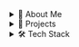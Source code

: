 <details>
<summary>📌 About Me</summary>

I'm **Sri Vignesh K.V.**, a DevOps enthusiast with a background in Mechanical Engineering and hands-on experience in:

- CI/CD with Jenkins & GitHub Actions
- AWS Cloud (EC2, ECS, EBS, VPC, ELB and S3)
- Infrastructure as Code (Terraform)
- Dockerized deployments

</details>

<details>
<summary>🚀 Projects</summary>

- 🔁 **CI/CD Pipeline** → [Medusa Deployment](https://github.com/srivigneshkv14/medusa-application)
- 🤖 **Zoho Invoice Automation** → Automated invoice + email flow via Zoho Books & Flow
</details>

<details>
<summary>🛠 Tech Stack</summary>

![Docker](https://img.shields.io/badge/-Docker-blue?logo=docker)
![Terraform](https://img.shields.io/badge/-Terraform-5F43E9?logo=terraform)
![AWS](https://img.shields.io/badge/-AWS-orange?logo=amazon-aws)
![Jenkins](https://img.shields.io/badge/-Jenkins-black?logo=jenkins)
![Linux](https://img.shields.io/badge/-Linux-black?logo=linux)
</details>

